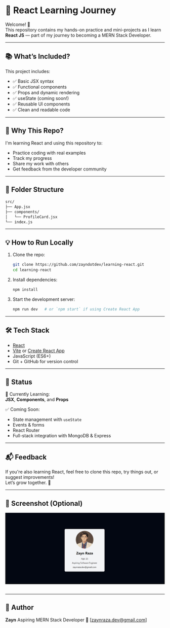 # 🚀 React Learning Journey

Welcome! 👋  
This repository contains my hands-on practice and mini-projects as I learn **React JS** — part of my journey to becoming a MERN Stack Developer.

---

## 📚 What’s Included?

This project includes:

- ✅ Basic JSX syntax
- ✅ Functional components
- ✅ Props and dynamic rendering
- ✅ useState (coming soon!)
- ✅ Reusable UI components
- ✅ Clean and readable code

---

## 🧠 Why This Repo?

I'm learning React and using this repository to:

- Practice coding with real examples
- Track my progress
- Share my work with others
- Get feedback from the developer community

---

## 📂 Folder Structure

```
src/
├── App.jsx
├── components/
│   └── ProfileCard.jsx
└── index.js
```

---

## 💡 How to Run Locally

1. Clone the repo:

   ```bash
   git clone https://github.com/zayndotdev/learning-react.git
   cd learning-react
   ```

2. Install dependencies:

   ```bash
   npm install
   ```

3. Start the development server:
   ```bash
   npm run dev   # or `npm start` if using Create React App
   ```

---

## 🛠️ Tech Stack

- [React](https://react.dev/)
- [Vite](https://vitejs.dev/) or [Create React App](https://create-react-app.dev/)
- JavaScript (ES6+)
- Git + GitHub for version control

---

## 🌱 Status

🔄 Currently Learning:  
**JSX**, **Components**, and **Props**

✅ Coming Soon:

- State management with `useState`
- Events & forms
- React Router
- Full-stack integration with MongoDB & Express

---

## 📬 Feedback

If you're also learning React, feel free to clone this repo, try things out, or suggest improvements!  
Let’s grow together. 💪

---

## 📸 Screenshot (Optional)

![alt text](image.png)

```

```

---

## 📌 Author

**Zayn**
Aspiring MERN Stack Developer
📧 [zaynraza.dev@gmail.com]

```

```

```

```
